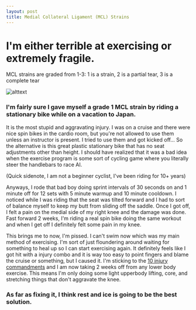 ```yaml
---
layout: post
title: Medial Collateral Ligament (MCL) Strains
---
```

# I'm either terrible at exercising or extremely fragile. 



MCL strains are graded from 1-3: 1 is a strain, 2 is a partial tear, 3 is a complete tear



![alttext](https://sites.google.com/site/activecarephysiotherapyclinic/_/rsrc/1472868015964/mcl-injury/Mcl_Tear2.gif)

### I'm fairly sure I gave myself a grade 1 MCL strain by riding a stationary bike while on a vacation to Japan.

It is the most stupid and aggravating injury. I was on a cruise and there were nice spin bikes in the cardio room, but
you're not allowed to use them unless an instructor is present. I tried to use them and got kicked off... So the alternative
is this great plastic stationary bike that has no seat adjustments other than height. I should have realized that it was a bad idea
when the exercise program is some sort of cycling game where you literally steer the handlebars to race AI. 

(Quick sidenote, I am not a beginner cyclist, I've been riding for 10+ years) 

Anyways, I rode that bad boy doing sprint intervals of 30 seconds on and 1 minute off for 12 sets with 5 minute warmup and 10 minute cooldown. 
I noticed while I was riding that the seat was tilted forward and I had to sort of balance myself to keep my butt from sliding off
the saddle. Once I got off, I felt a pain on the medial side of my right knee and the damage was done. Fast forward 2 weeks, I'm riding
a real spin bike doing the same workout and when I get off I definitely felt some pain in my knee.

This brings me to now, I'm pissed. I can't swim now which was my main method of exercising. I'm sort of just floundering around
waiting for something to heal up so I can start exercising again. It definitely feels like I got hit with a injury combo and it is
way too easy to point fingers and blame the cruise or something, but I caused it. I'm sticking to the [10 injury commandments](https://gefffy.github.io/Healing/)
and I am now taking 2 weeks off from any lower body exercise. This means I'm only doing some light upperbody lifting, core, 
and stretching things that don't aggravate the knee.

### As far as fixing it, I think rest and ice is going to be the best solution.
